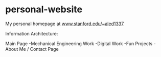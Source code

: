 personal-website
================

My personal homepage at www.stanford.edu/~aled1337

Information Architecture:

Main Page
-Mechanical Engineering Work
-Digital Work
-Fun Projects
-About Me / Contact Page
